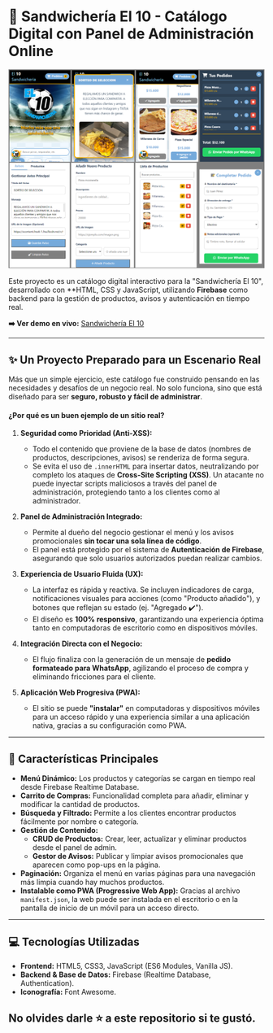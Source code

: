 # 🍔 Sandwichería El 10 - Catálogo Digital con Panel de Administración Online

![Sandwichería El 10](Demo.png)

Este proyecto es un catálogo digital interactivo para la "Sandwichería El 10", desarrollado con **HTML, CSS y JavaScript, utilizando **Firebase** como backend para la gestión de productos, avisos y autenticación en tiempo real.

**➡️ Ver demo en vivo:** [Sandwichería El 10](https://sandwicheriael10.vercel.app/)

---

## ✨ Un Proyecto Preparado para un Escenario Real

Más que un simple ejercicio, este catálogo fue construido pensando en las necesidades y desafíos de un negocio real. No solo funciona, sino que está diseñado para ser **seguro, robusto y fácil de administrar**.

#### ¿Por qué es un buen ejemplo de un sitio real?

1.  **Seguridad como Prioridad (Anti-XSS):**
    * Todo el contenido que proviene de la base de datos (nombres de productos, descripciones, avisos) se renderiza de forma segura.
    * Se evita el uso de `.innerHTML` para insertar datos, neutralizando por completo los ataques de **Cross-Site Scripting (XSS)**. Un atacante no puede inyectar scripts maliciosos a través del panel de administración, protegiendo tanto a los clientes como al administrador.

2.  **Panel de Administración Integrado:**
    * Permite al dueño del negocio gestionar el menú y los avisos promocionales **sin tocar una sola línea de código**.
    * El panel está protegido por el sistema de **Autenticación de Firebase**, asegurando que solo usuarios autorizados puedan realizar cambios.

3.  **Experiencia de Usuario Fluida (UX):**
    * La interfaz es rápida y reactiva. Se incluyen indicadores de carga, notificaciones visuales para acciones (como "Producto añadido"), y botones que reflejan su estado (ej. "Agregado ✔️").
    * El diseño es **100% responsivo**, garantizando una experiencia óptima tanto en computadoras de escritorio como en dispositivos móviles.

4.  **Integración Directa con el Negocio:**
    * El flujo finaliza con la generación de un mensaje de **pedido formateado para WhatsApp**, agilizando el proceso de compra y eliminando fricciones para el cliente.

5.  **Aplicación Web Progresiva (PWA):**
    * El sitio se puede **"instalar"** en computadoras y dispositivos móviles para un acceso rápido y una experiencia similar a una aplicación nativa, gracias a su configuración como PWA.

---

## 🚀 Características Principales

* **Menú Dinámico:** Los productos y categorías se cargan en tiempo real desde Firebase Realtime Database.
* **Carrito de Compras:** Funcionalidad completa para añadir, eliminar y modificar la cantidad de productos.
* **Búsqueda y Filtrado:** Permite a los clientes encontrar productos fácilmente por nombre o categoría.
* **Gestión de Contenido:**
    * **CRUD de Productos:** Crear, leer, actualizar y eliminar productos desde el panel de admin.
    * **Gestor de Avisos:** Publicar y limpiar avisos promocionales que aparecen como pop-ups en la página.
* **Paginación:** Organiza el menú en varias páginas para una navegación más limpia cuando hay muchos productos.
* **Instalable como PWA (Progressive Web App):** Gracias al archivo `manifest.json`, la web puede ser instalada en el escritorio o en la pantalla de inicio de un móvil para un acceso directo.

---

## 💻 Tecnologías Utilizadas

* **Frontend:** HTML5, CSS3, JavaScript (ES6 Modules, Vanilla JS).
* **Backend & Base de Datos:** Firebase (Realtime Database, Authentication).
* **Iconografía:** Font Awesome.

## No olvides darle ⭐ a este repositorio si te gustó.
